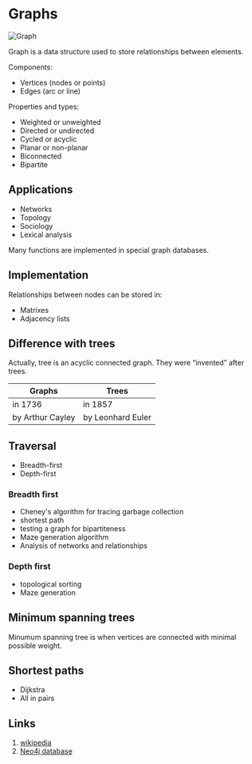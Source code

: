 # Graphs

![Graph](http://webmathematics.net/images/six%20nodes.jpg)

Graph is a data structure used to store relationships between elements.

Components:
- Vertices (nodes or points)
- Edges (arc or line)

Properties and types:
- Weighted or unweighted
- Directed or undirected
- Cycled or acyclic
- Planar or non-planar
- Biconnected
- Bipartite

## Applications

- Networks
- Topology
- Sociology
- Lexical analysis

Many functions are implemented in special graph databases.

## Implementation

Relationships between nodes can be stored in:
- Matrixes
- Adjacency lists

## Difference with trees

Actually, tree is an acyclic connected graph. They were “invented” after trees.


Graphs | Trees
---------|----------
 in 1736 | in 1857
 by Arthur Cayley | by Leonhard Euler

## Traversal

- Breadth-first
- Depth-first

### Breadth first

- Cheney's algorithm for tracing garbage collection
- shortest path
- testing a graph for bipartiteness
- Maze generation algorithm
- Analysis of networks and relationships

### Depth first

- topological sorting
- Maze generation

## Minimum spanning trees

Minumum spanning tree is when vertices are connected with minimal possible weight.

## Shortest paths

- Dijkstra
- All in pairs

## Links

1. [wikipedia](https://en.m.wikipedia.org/wiki/Graph_theory)
2. [Neo4j database](https://en.m.wikipedia.org/wiki/Neo4j)
